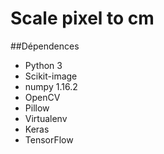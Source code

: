 # Scale pixel to cm
##Dépendences
- Python 3
- Scikit-image
- numpy 1.16.2
- OpenCV
- Pillow
- Virtualenv
- Keras
- TensorFlow
